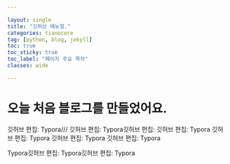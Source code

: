 ```yaml
---

layout: single
title: "깃허브 메뉴얼."
categories: tianocore
tag: [python, blog, jekyll]
toc: true
toc_sticky: true
toc_label: "페이지 주요 목차"
classes: wide

---
```


# 오늘 처음 블로그를 만들었어요.

깃허브 편집: Typora///
깃허브 편집: Typora깃허브 편집: 
깃허브 편집: Typora
깃허브 편집: Typora
깃허브 편집: Typora
깃허브 편집: Typora

Typora깃허브 편집: Typora깃허브 편집: Typora